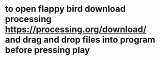 # to open flappy bird download processing https://processing.org/download/ and drag and drop files into program before pressing play 
